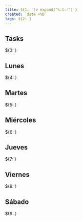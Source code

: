 ```yaml
---
title: ${1: `!v expand("%:t:r")`}
created: `date +%D`
tags: ${2: }
---
```


## Tasks
${3: }

## Lunes
${4: }

## Martes
${5: }

## Miércoles
${6: }

## Jueves
${7: }

## Viernes
${8: }

## Sábado
${9: }
